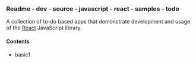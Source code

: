### Readme - dev - source - javascript - react - samples - todo

A collection of to-do based apps that demonstrate development and usage of the [React](http://facebook.github.io/react/index.html) JavaScript library.

#### Contents
* basic1

